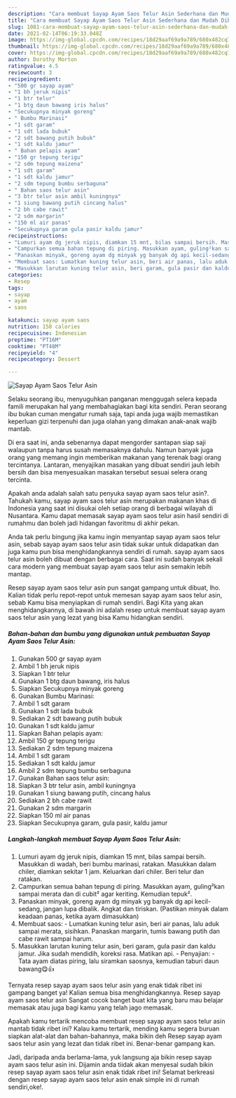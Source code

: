 ```yaml
---
description: "Cara membuat Sayap Ayam Saos Telur Asin Sederhana dan Mudah Dibuat"
title: "Cara membuat Sayap Ayam Saos Telur Asin Sederhana dan Mudah Dibuat"
slug: 1081-cara-membuat-sayap-ayam-saos-telur-asin-sederhana-dan-mudah-dibuat
date: 2021-02-14T06:19:33.048Z
image: https://img-global.cpcdn.com/recipes/18d29aaf69a9a789/680x482cq70/sayap-ayam-saos-telur-asin-foto-resep-utama.jpg
thumbnail: https://img-global.cpcdn.com/recipes/18d29aaf69a9a789/680x482cq70/sayap-ayam-saos-telur-asin-foto-resep-utama.jpg
cover: https://img-global.cpcdn.com/recipes/18d29aaf69a9a789/680x482cq70/sayap-ayam-saos-telur-asin-foto-resep-utama.jpg
author: Dorothy Morton
ratingvalue: 4.5
reviewcount: 3
recipeingredient:
- "500 gr sayap ayam"
- "1 bh jeruk nipis"
- "1 btr telur"
- "1 btg daun bawang iris halus"
- "Secukupnya minyak goreng"
- " Bumbu Marinasi"
- "1 sdt garam"
- "1 sdt lada bubuk"
- "2 sdt bawang putih bubuk"
- "1 sdt kaldu jamur"
- " Bahan pelapis ayam"
- "150 gr tepung terigu"
- "2 sdm tepung maizena"
- "1 sdt garam"
- "1 sdt kaldu jamur"
- "2 sdm tepung bumbu serbaguna"
- " Bahan saos telur asin"
- "3 btr telur asin ambil kuningnya"
- "1 siung bawang putih cincang halus"
- "2 bh cabe rawit"
- "2 sdm margarin"
- "150 ml air panas"
- "Secukupnya garam gula pasir kaldu jamur"
recipeinstructions:
- "Lumuri ayam dg jeruk nipis, diamkan 15 mnt, bilas sampai bersih. Masukkan di wadah, beri bumbu marinasi, ratakan. Masukkan dalam chiler, diamkan sekitar 1 jam. Keluarkan dari chiler. Beri telur dan ratakan."
- "Campurkan semua bahan tepung di piring. Masukkan ayam, guling²kan sampai merata dan di cubit² agar keriting. Kemudian tepuk²."
- "Panaskan minyak, goreng ayam dg minyak yg banyak dg api kecil-sedang, jangan lupa dibalik. Angkat dan tiriskan. (Pastikan minyak dalam keadaan panas, ketika ayam dimasukkan)"
- "Membuat saos: Lumatkan kuning telur asin, beri air panas, lalu aduk sampai merata, sisihkan. Panaskan margarin, tumis bawang putih dan cabe rawit sampai harum."
- "Masukkan larutan kuning telur asin, beri garam, gula pasir dan kaldu jamur. Jika sudah mendidih, koreksi rasa. Matikan api.  Penyajian: Tata ayam diatas piring, lalu siramkan saosnya, kemudian taburi daun bawang😋👍"
categories:
- Resep
tags:
- sayap
- ayam
- saos

katakunci: sayap ayam saos 
nutrition: 158 calories
recipecuisine: Indonesian
preptime: "PT16M"
cooktime: "PT48M"
recipeyield: "4"
recipecategory: Dessert

---
```



![Sayap Ayam Saos Telur Asin](https://img-global.cpcdn.com/recipes/18d29aaf69a9a789/680x482cq70/sayap-ayam-saos-telur-asin-foto-resep-utama.jpg)

Selaku seorang ibu, menyuguhkan panganan menggugah selera kepada famili merupakan hal yang membahagiakan bagi kita sendiri. Peran seorang ibu bukan cuman mengatur rumah saja, tapi anda juga wajib memastikan keperluan gizi terpenuhi dan juga olahan yang dimakan anak-anak wajib mantab.

Di era  saat ini, anda sebenarnya dapat mengorder santapan siap saji walaupun tanpa harus susah memasaknya dahulu. Namun banyak juga orang yang memang ingin memberikan makanan yang terenak bagi orang tercintanya. Lantaran, menyajikan masakan yang dibuat sendiri jauh lebih bersih dan bisa menyesuaikan masakan tersebut sesuai selera orang tercinta. 



Apakah anda adalah salah satu penyuka sayap ayam saos telur asin?. Tahukah kamu, sayap ayam saos telur asin merupakan makanan khas di Indonesia yang saat ini disukai oleh setiap orang di berbagai wilayah di Nusantara. Kamu dapat memasak sayap ayam saos telur asin hasil sendiri di rumahmu dan boleh jadi hidangan favoritmu di akhir pekan.

Anda tak perlu bingung jika kamu ingin menyantap sayap ayam saos telur asin, sebab sayap ayam saos telur asin tidak sukar untuk didapatkan dan juga kamu pun bisa menghidangkannya sendiri di rumah. sayap ayam saos telur asin boleh dibuat dengan berbagai cara. Saat ini sudah banyak sekali cara modern yang membuat sayap ayam saos telur asin semakin lebih mantap.

Resep sayap ayam saos telur asin pun sangat gampang untuk dibuat, lho. Kalian tidak perlu repot-repot untuk memesan sayap ayam saos telur asin, sebab Kamu bisa menyiapkan di rumah sendiri. Bagi Kita yang akan menghidangkannya, di bawah ini adalah resep untuk membuat sayap ayam saos telur asin yang lezat yang bisa Kamu hidangkan sendiri.

<!--inarticleads1-->

##### Bahan-bahan dan bumbu yang digunakan untuk pembuatan Sayap Ayam Saos Telur Asin:

1. Gunakan 500 gr sayap ayam
1. Ambil 1 bh jeruk nipis
1. Siapkan 1 btr telur
1. Gunakan 1 btg daun bawang, iris halus
1. Siapkan Secukupnya minyak goreng
1. Gunakan  Bumbu Marinasi:
1. Ambil 1 sdt garam
1. Gunakan 1 sdt lada bubuk
1. Sediakan 2 sdt bawang putih bubuk
1. Gunakan 1 sdt kaldu jamur
1. Siapkan  Bahan pelapis ayam:
1. Ambil 150 gr tepung terigu
1. Sediakan 2 sdm tepung maizena
1. Ambil 1 sdt garam
1. Sediakan 1 sdt kaldu jamur
1. Ambil 2 sdm tepung bumbu serbaguna
1. Gunakan  Bahan saos telur asin:
1. Siapkan 3 btr telur asin, ambil kuningnya
1. Gunakan 1 siung bawang putih, cincang halus
1. Sediakan 2 bh cabe rawit
1. Gunakan 2 sdm margarin
1. Siapkan 150 ml air panas
1. Siapkan Secukupnya garam, gula pasir, kaldu jamur




<!--inarticleads2-->

##### Langkah-langkah membuat Sayap Ayam Saos Telur Asin:

1. Lumuri ayam dg jeruk nipis, diamkan 15 mnt, bilas sampai bersih. Masukkan di wadah, beri bumbu marinasi, ratakan. Masukkan dalam chiler, diamkan sekitar 1 jam. Keluarkan dari chiler. Beri telur dan ratakan.
1. Campurkan semua bahan tepung di piring. Masukkan ayam, guling²kan sampai merata dan di cubit² agar keriting. Kemudian tepuk².
1. Panaskan minyak, goreng ayam dg minyak yg banyak dg api kecil-sedang, jangan lupa dibalik. Angkat dan tiriskan. (Pastikan minyak dalam keadaan panas, ketika ayam dimasukkan)
1. Membuat saos: - Lumatkan kuning telur asin, beri air panas, lalu aduk sampai merata, sisihkan. Panaskan margarin, tumis bawang putih dan cabe rawit sampai harum.
1. Masukkan larutan kuning telur asin, beri garam, gula pasir dan kaldu jamur. Jika sudah mendidih, koreksi rasa. Matikan api.  - Penyajian: - Tata ayam diatas piring, lalu siramkan saosnya, kemudian taburi daun bawang😋👍




Ternyata resep sayap ayam saos telur asin yang enak tidak ribet ini gampang banget ya! Kalian semua bisa menghidangkannya. Resep sayap ayam saos telur asin Sangat cocok banget buat kita yang baru mau belajar memasak atau juga bagi kamu yang telah jago memasak.

Apakah kamu tertarik mencoba membuat resep sayap ayam saos telur asin mantab tidak ribet ini? Kalau kamu tertarik, mending kamu segera buruan siapkan alat-alat dan bahan-bahannya, maka bikin deh Resep sayap ayam saos telur asin yang lezat dan tidak ribet ini. Benar-benar gampang kan. 

Jadi, daripada anda berlama-lama, yuk langsung aja bikin resep sayap ayam saos telur asin ini. Dijamin anda tiidak akan menyesal sudah bikin resep sayap ayam saos telur asin enak tidak ribet ini! Selamat berkreasi dengan resep sayap ayam saos telur asin enak simple ini di rumah sendiri,oke!.


